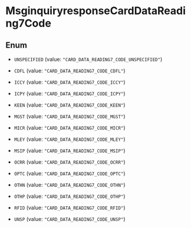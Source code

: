 

# MsginquiryresponseCardDataReading7Code

## Enum


* `UNSPECIFIED` (value: `"CARD_DATA_READING7_CODE_UNSPECIFIED"`)

* `CDFL` (value: `"CARD_DATA_READING7_CODE_CDFL"`)

* `ICCY` (value: `"CARD_DATA_READING7_CODE_ICCY"`)

* `ICPY` (value: `"CARD_DATA_READING7_CODE_ICPY"`)

* `KEEN` (value: `"CARD_DATA_READING7_CODE_KEEN"`)

* `MGST` (value: `"CARD_DATA_READING7_CODE_MGST"`)

* `MICR` (value: `"CARD_DATA_READING7_CODE_MICR"`)

* `MLEY` (value: `"CARD_DATA_READING7_CODE_MLEY"`)

* `MSIP` (value: `"CARD_DATA_READING7_CODE_MSIP"`)

* `OCRR` (value: `"CARD_DATA_READING7_CODE_OCRR"`)

* `OPTC` (value: `"CARD_DATA_READING7_CODE_OPTC"`)

* `OTHN` (value: `"CARD_DATA_READING7_CODE_OTHN"`)

* `OTHP` (value: `"CARD_DATA_READING7_CODE_OTHP"`)

* `RFID` (value: `"CARD_DATA_READING7_CODE_RFID"`)

* `UNSP` (value: `"CARD_DATA_READING7_CODE_UNSP"`)



